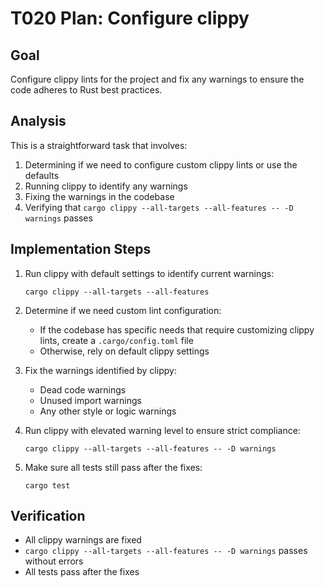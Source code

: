 # T020 Plan: Configure clippy

## Goal
Configure clippy lints for the project and fix any warnings to ensure the code adheres to Rust best practices.

## Analysis
This is a straightforward task that involves:
1. Determining if we need to configure custom clippy lints or use the defaults
2. Running clippy to identify any warnings
3. Fixing the warnings in the codebase
4. Verifying that `cargo clippy --all-targets --all-features -- -D warnings` passes

## Implementation Steps
1. Run clippy with default settings to identify current warnings:
   ```
   cargo clippy --all-targets --all-features
   ```

2. Determine if we need custom lint configuration:
   - If the codebase has specific needs that require customizing clippy lints, create a `.cargo/config.toml` file
   - Otherwise, rely on default clippy settings

3. Fix the warnings identified by clippy:
   - Dead code warnings
   - Unused import warnings
   - Any other style or logic warnings

4. Run clippy with elevated warning level to ensure strict compliance:
   ```
   cargo clippy --all-targets --all-features -- -D warnings
   ```

5. Make sure all tests still pass after the fixes:
   ```
   cargo test
   ```

## Verification
- All clippy warnings are fixed
- `cargo clippy --all-targets --all-features -- -D warnings` passes without errors
- All tests pass after the fixes